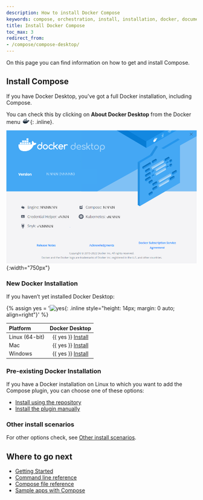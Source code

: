 ```yaml
---
description: How to install Docker Compose
keywords: compose, orchestration, install, installation, docker, documentation
title: Install Docker Compose
toc_max: 3
redirect_from:
- /compose/compose-desktop/
---
```


On this page you can find information on how to get and install Compose.

## Install Compose

If you have Docker Desktop, you've got a full Docker installation, including Compose.

You can check this by clicking on **About Docker Desktop** from the Docker menu ![whale menu](../../desktop/images/whale-x.png){: .inline}.

![about-desktop](../../desktop/images/about_desktop_versions.png){:width="750px"}

### New Docker Installation

If you haven’t yet installed Docker Desktop:

{% assign yes = '![yes](/images/green-check.svg){: .inline style="height: 14px; margin: 0 auto; align=right"}' %}

| Platform       | Docker Desktop                 |
|:---------------|:------------------------------:|
|Linux (64-bit)  |{{ yes }} [Install](../../desktop/install/linux-install.md)|
|Mac             |{{ yes }} [Install](../../desktop/install/mac-install.md)|
|Windows         |{{ yes }} [Install](../../desktop/install/windows-install.md)|


### Pre-existing Docker Installation

If you have a Docker installation on Linux to which you want to add the Compose plugin, you can choose one of these options:

* [Install using the repository](./linux.md#install-using-the-repository)
* [Install the plugin manually](./linux.md#install-the-plugin-manually)

### Other install scenarios

For other options check, see [Other install scenarios](./other.md/).


## Where to go next

- [Getting Started](../gettingstarted.md)
- [Command line reference](../../reference/index.md)
- [Compose file reference](../compose-file/index.md)
- [Sample apps with Compose](../samples-for-compose.md)

